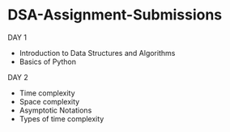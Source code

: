 # DSA-Assignment-Submissions

DAY 1
  - Introduction to Data Structures and Algorithms
  - Basics of Python

DAY 2 
  - Time complexity
  - Space complexity
  - Asymptotic Notations
  - Types of time complexity



